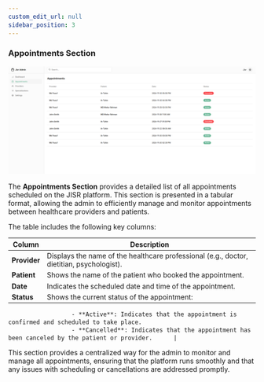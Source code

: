 ```yaml
---
custom_edit_url: null 
sidebar_position: 3
---
```


### **Appointments Section**  

![admin panel](./img/appointments.png)


The **Appointments Section** provides a detailed list of all appointments scheduled on the JISR platform. This section is presented in a tabular format, allowing the admin to efficiently manage and monitor appointments between healthcare providers and patients.  

The table includes the following key columns:  

| **Column**        | **Description**                                                                                   |  
|--------------------|---------------------------------------------------------------------------------------------------|  
| **Provider**       | Displays the name of the healthcare professional (e.g., doctor, dietitian, psychologist).         |  
| **Patient**        | Shows the name of the patient who booked the appointment.                                         |  
| **Date**           | Indicates the scheduled date and time of the appointment.                                         |  
| **Status**         | Shows the current status of the appointment:  
                      - **Active**: Indicates that the appointment is confirmed and scheduled to take place.  
                      - **Cancelled**: Indicates that the appointment has been canceled by the patient or provider.      |  



This section provides a centralized way for the admin to monitor and manage all appointments, ensuring that the platform runs smoothly and that any issues with scheduling or cancellations are addressed promptly.